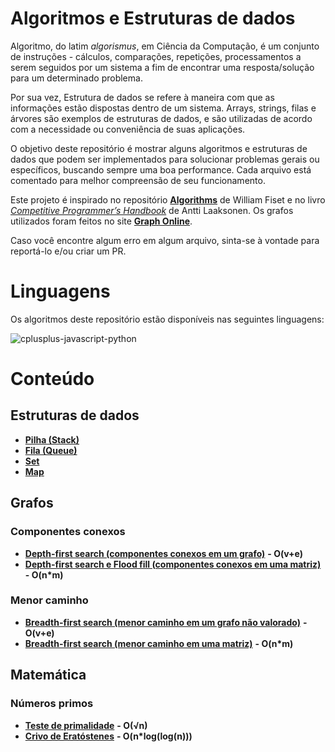 # Algoritmos e Estruturas de dados

Algoritmo, do latim _algorismus_, em Ciência da Computação, é um conjunto de instruções - cálculos, comparações, repetições, processamentos a serem seguidos por um sistema a fim de encontrar uma resposta/solução para um determinado problema.

Por sua vez, Estrutura de dados se refere à maneira com que as informações estão dispostas dentro de um sistema. Arrays, strings, filas e árvores são exemplos de estruturas de dados, e são utilizadas de acordo com a necessidade ou conveniência de suas aplicações.

O objetivo deste repositório é mostrar alguns algoritmos e estruturas de dados que podem ser implementados para solucionar problemas gerais ou específicos, buscando sempre uma boa performance. Cada arquivo está comentado para melhor compreensão de seu funcionamento.

Este projeto é inspirado no repositório [**Algorithms**](https://github.com/williamfiset/Algorithms) de William Fiset e no livro [_Competitive Programmer’s Handbook_](https://cses.fi/book/book.pdf) de Antti Laaksonen. Os grafos utilizados foram feitos no site [**Graph Online**](https://graphonline.ru).

Caso você encontre algum erro em algum arquivo, sinta-se à vontade para reportá-lo e/ou criar um PR.

# Linguagens

Os algoritmos deste repositório estão disponíveis nas seguintes linguagens:

<img src="https://skillicons.dev/icons?i=cpp,js,py" alt="cplusplus-javascript-python">

# Conteúdo

## Estruturas de dados

- [**Pilha (Stack)**](src/estruturas_de_dados/pilha)
- [**Fila (Queue)**](src/estruturas_de_dados/fila)
- [**Set**](src/estruturas_de_dados/set)
- [**Map**](src/estruturas_de_dados/map)

## Grafos

### Componentes conexos

- [**Depth-first search (componentes conexos em um grafo)**](src/grafos/componentes_conexos/dfs_componentes_conexos_grafo) **- O(v+e)**
- [**Depth-first search e Flood fill (componentes conexos em uma matriz)**](src/grafos/componentes_conexos/dfs_componentes_conexos_matriz) **- O(n*m)**

### Menor caminho

- [**Breadth-first search (menor caminho em um grafo não valorado)**](src/grafos/menor_caminho/bfs_menor_caminho_grafo) **- O(v+e)**
- [**Breadth-first search (menor caminho em uma matriz)**](src/grafos/menor_caminho/bfs_menor_caminho_matriz) **- O(n*m)**

## Matemática

### Números primos

- [**Teste de primalidade**](src/matematica/numeros_primos/primalidade) **- O(√n)**
- [**Crivo de Eratóstenes**](src/matematica/numeros_primos/crivo_eratostenes) **- O(n*log(log(n)))**
